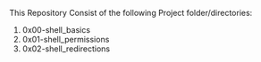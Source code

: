 This Repository Consist of the following Project folder/directories:
1) 0x00-shell_basics
2) 0x01-shell_permissions
3) 0x02-shell_redirections
